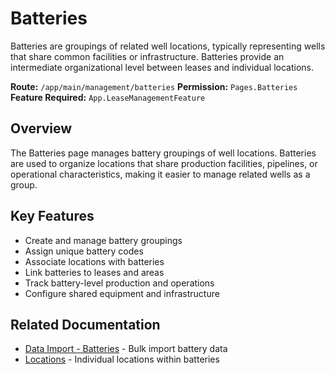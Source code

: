 # Batteries

Batteries are groupings of related well locations, typically representing wells that share common facilities or infrastructure. Batteries provide an intermediate organizational level between leases and individual locations.

**Route:** `/app/main/management/batteries`
**Permission:** `Pages.Batteries`
**Feature Required:** `App.LeaseManagementFeature`

## Overview

The Batteries page manages battery groupings of well locations. Batteries are used to organize locations that share production facilities, pipelines, or operational characteristics, making it easier to manage related wells as a group.

## Key Features

* Create and manage battery groupings
* Assign unique battery codes
* Associate locations with batteries
* Link batteries to leases and areas
* Track battery-level production and operations
* Configure shared equipment and infrastructure

## Related Documentation

* [Data Import - Batteries](../Imports/Batteries.md) - Bulk import battery data
* [Locations](Locations.md) - Individual locations within batteries

